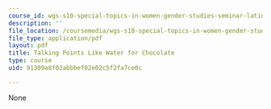 ```yaml
---
course_id: wgs-s10-special-topics-in-women-gender-studies-seminar-latina-womens-voices-spring-2010
description: ''
file_location: /coursemedia/wgs-s10-special-topics-in-women-gender-studies-seminar-latina-womens-voices-spring-2010/91309a8f02abbbef02e02c5f2fa7ce0c_MITWGS_S10S10_tp1_chcolte.pdf
file_type: application/pdf
layout: pdf
title: Talking Points Like Water for Chocolate
type: course
uid: 91309a8f02abbbef02e02c5f2fa7ce0c

---
```

None